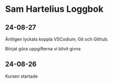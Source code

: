 Sam Hartelius Loggbok
==================

24-08-27
-------------
Äntligen lyckats koppla VSCodium, Git och Github.

Börjat göra uppgifterna vi blivit givna

24-08-26
-------------
Kursen startade